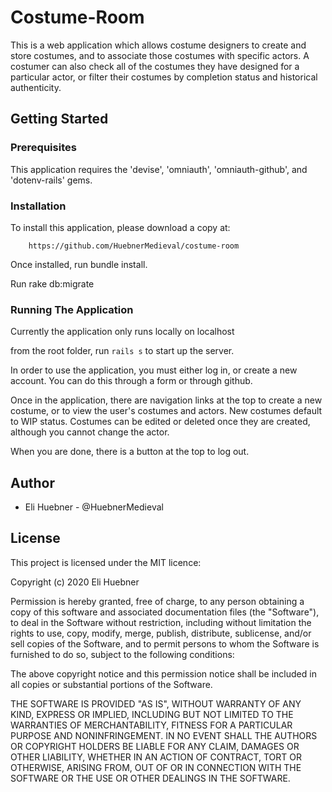 # Costume-Room
This is a web application which allows costume designers to create and store costumes, and to associate those costumes with specific actors. A costumer can also check all of the costumes they have designed for a particular actor, or filter their costumes by completion status and historical authenticity.

## Getting Started
### Prerequisites

This application requires the 'devise', 'omniauth', 'omniauth-github', and 'dotenv-rails' gems.

### Installation
To install this application, please download a copy at:

        https://github.com/HuebnerMedieval/costume-room

Once installed, run bundle install.

Run rake db:migrate

### Running The Application
Currently the application only runs locally on localhost

from the root folder, run `rails s` to start up the server.

In order to use the application, you must either log in, or create a new account. You can do this through a form or through github.

Once in the application, there are navigation links at the top to create a new costume, or to view the user's costumes and actors. New costumes default to WIP status. Costumes can be edited or deleted once they are created, although you cannot change the actor.

When you are done, there is a button at the top to log out.

## Author
* Eli Huebner - @HuebnerMedieval

## License
This project is licensed under the MIT licence:

Copyright (c) 2020 Eli Huebner

Permission is hereby granted, free of charge, to any person obtaining a copy of this software and associated documentation files (the "Software"), to deal in the Software without restriction, including without limitation the rights to use, copy, modify, merge, publish, distribute, sublicense, and/or sell copies of the Software, and to permit persons to whom the Software is furnished to do so, subject to the following conditions:

The above copyright notice and this permission notice shall be included in all copies or substantial portions of the Software.

THE SOFTWARE IS PROVIDED "AS IS", WITHOUT WARRANTY OF ANY KIND, EXPRESS OR IMPLIED, INCLUDING BUT NOT LIMITED TO THE WARRANTIES OF MERCHANTABILITY, FITNESS FOR A PARTICULAR PURPOSE AND NONINFRINGEMENT. IN NO EVENT SHALL THE AUTHORS OR COPYRIGHT HOLDERS BE LIABLE FOR ANY CLAIM, DAMAGES OR OTHER LIABILITY, WHETHER IN AN ACTION OF CONTRACT, TORT OR OTHERWISE, ARISING FROM, OUT OF OR IN CONNECTION WITH THE SOFTWARE OR THE USE OR OTHER DEALINGS IN THE SOFTWARE.
